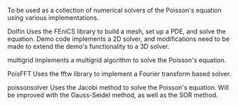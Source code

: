 To be used as a collection of numerical solvers of the Poisson's equation
using various implementations.

Dolfin
  Uses the FEniCS library to build a mesh, set up a PDE, and solve the equation.
  Demo code implements a 2D solver, and modifications need to be made to extend
  the demo's functionality to a 3D solver.

multigrid
  Implements a multigrid algorithm to solve the Poisson's equation.

PoisFFT
  Uses the fftw library to implement a Fourier transform based solver.

poissonsolver
  Uses the Jacobi method to solve the Poisson's equation.
  Will be improved with the Gauss-Seidel method, as well as the SOR method.
